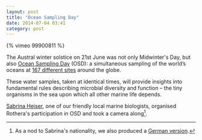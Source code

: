 ```yaml
---
layout: post
title: "Ocean Sampling Day"
date: 2014-07-04 03:41
category: post
---
```


{% vimeo 99900811 %}

The Austral winter solstice on 21st June was not only Midwinter's Day, but also [Ocean Sampling Day](http://oceansamplingday.org) (OSD): a simultaneous sampling of the world’s oceans at [167 different sites](https://mb3is.megx.net/osd-registry/list) around the globe.

These water samples, taken at identical times, will provide insights into fundamental rules describing microbial diversity and function – the tiny organisms in the sea upon which all other marine life depends.

[Sabrina Heiser](http://penguinlandadventures.blogspot.com), one of our friendly local marine biologists, organised Rothera's participation in OSD and took a camera along[^1].

[^1]: As a nod to Sabrina's nationality, we also produced a [German version](https://vimeo.com/98787966).
